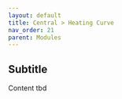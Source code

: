 ```yaml
---
layout: default
title: Central > Heating Curve
nav_order: 21
parent: Modules
---
```


## Subtitle
Content tbd
